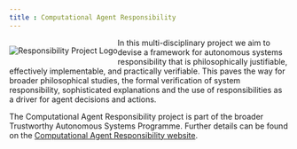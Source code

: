 ```yaml
---
title : Computational Agent Responsibility
---
```


<a href="https://web.cs.manchester.ac.uk/~michael/Responsibility/"> <img alt="Responsibility Project Logo" style="float: left; margin: 1em 0em" src="{{site.images}}project-images/Responsibility.png"></a>

<!-- Engineered systems are becoming more complex and, increasingly, more autonomous; However, it has become clear that simple ethical principles, such as good/bad or right/wrong, are insufficient to capture high-level autonomous decision-making and that we need stronger concepts of "responsibility" in practice. -->

In this multi-disciplinary project we aim to devise a framework for autonomous systems responsibility that is philosophically justifiable, effectively implementable, and practically verifiable. This paves the way for broader philosophical studies, the formal verification of system responsibility, sophisticated explanations and the use of responsibilities as a driver for agent decisions and actions.

The Computational Agent Responsibility project is part of the broader Trustworthy Autonomous Systems Programme. Further details can be found on the [Computational Agent Responsibility website](https://web.cs.manchester.ac.uk/~michael/Responsibility/).
